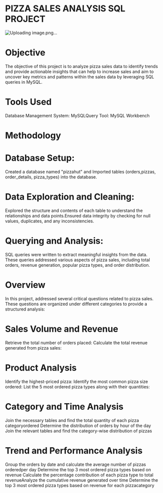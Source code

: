 # PIZZA SALES ANALYSIS SQL PROJECT


![Uploading image.png…]()



# Objective 
The objective of this project is to analyze pizza sales data to identify trends and provide actionable insights that can help to increase sales and aim to uncover key metrics and patterns 
within the sales data by leveraging SQL queries in MySQL.

# Tools Used 
Database Management System: MySQLQuery 
Tool: MySQL Workbench 

# Methodology 
# Database Setup: 
Created a database named "pizzahut" and Imported tables (orders,pizzas, 
order_details, pizza_types) into the database.
# Data Exploration and Cleaning: 
Explored the structure and contents of each table to understand the relationships and data points.Ensured data integrity by checking for null values, duplicates, and any inconsistencies. 
# Querying and Analysis: 
SQL queries were written to extract meaningful insights from the data. These queries addressed various aspects of pizza sales, including total orders, revenue generation, popular pizza types, and order distribution. 

# Overview 
In this project, addressed several critical questions related to pizza sales. These questions are organized under different categories to provide a structured analysis: 

# Sales Volume and Revenue 
Retrieve the total number of orders placed: 
Calculate the total revenue generated from pizza sales: 

# Product Analysis 
Identify the highest-priced pizza: 
Identify the most common pizza size ordered: 
List the 5 most ordered pizza types along with their quantities: 

# Category and Time Analysis 
Join the necessary tables and find the total quantity of each pizza categoryordered 
Determine the distribution of orders by hour of the day 
Join the relevant tables and find the category-wise distribution of pizzas 

# Trend and Performance Analysis 
Group the orders by date and calculate the average number of pizzas orderedper day 
Determine the top 3 most ordered pizza types based on revenue 
Calculate the percentage contribution of each pizza type to total revenueAnalyze the 
cumulative revenue generated over time 
Determine the top 3 most ordered pizza types based on revenue for each pizzacategory
